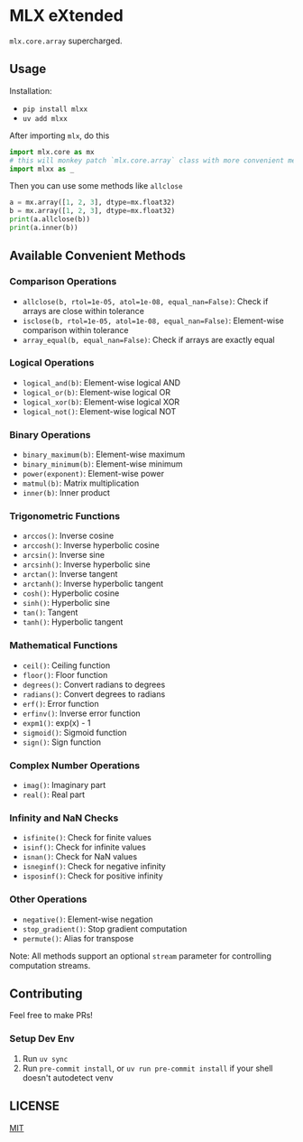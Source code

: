 # MLX eXtended

`mlx.core.array` supercharged.

## Usage

Installation:
* `pip install mlxx`
* `uv add mlxx`

After importing `mlx`, do this

```python
import mlx.core as mx
# this will monkey patch `mlx.core.array` class with more convenient methods
import mlxx as _ 
```

Then you can use some methods like `allclose`

```python
a = mx.array([1, 2, 3], dtype=mx.float32)
b = mx.array([1, 2, 3], dtype=mx.float32)
print(a.allclose(b))
print(a.inner(b))
```

## Available Convenient Methods

### Comparison Operations
- `allclose(b, rtol=1e-05, atol=1e-08, equal_nan=False)`: Check if arrays are close within tolerance
- `isclose(b, rtol=1e-05, atol=1e-08, equal_nan=False)`: Element-wise comparison within tolerance
- `array_equal(b, equal_nan=False)`: Check if arrays are exactly equal

### Logical Operations
- `logical_and(b)`: Element-wise logical AND
- `logical_or(b)`: Element-wise logical OR
- `logical_xor(b)`: Element-wise logical XOR
- `logical_not()`: Element-wise logical NOT

### Binary Operations
- `binary_maximum(b)`: Element-wise maximum
- `binary_minimum(b)`: Element-wise minimum
- `power(exponent)`: Element-wise power
- `matmul(b)`: Matrix multiplication
- `inner(b)`: Inner product

### Trigonometric Functions
- `arccos()`: Inverse cosine
- `arccosh()`: Inverse hyperbolic cosine
- `arcsin()`: Inverse sine
- `arcsinh()`: Inverse hyperbolic sine
- `arctan()`: Inverse tangent
- `arctanh()`: Inverse hyperbolic tangent
- `cosh()`: Hyperbolic cosine
- `sinh()`: Hyperbolic sine
- `tan()`: Tangent
- `tanh()`: Hyperbolic tangent

### Mathematical Functions
- `ceil()`: Ceiling function
- `floor()`: Floor function
- `degrees()`: Convert radians to degrees
- `radians()`: Convert degrees to radians
- `erf()`: Error function
- `erfinv()`: Inverse error function
- `expm1()`: exp(x) - 1
- `sigmoid()`: Sigmoid function
- `sign()`: Sign function

### Complex Number Operations
- `imag()`: Imaginary part
- `real()`: Real part

### Infinity and NaN Checks
- `isfinite()`: Check for finite values
- `isinf()`: Check for infinite values
- `isnan()`: Check for NaN values
- `isneginf()`: Check for negative infinity
- `isposinf()`: Check for positive infinity

### Other Operations
- `negative()`: Element-wise negation
- `stop_gradient()`: Stop gradient computation
- `permute()`: Alias for transpose

Note: All methods support an optional `stream` parameter for controlling computation streams.

## Contributing

Feel free to make PRs!

### Setup Dev Env
1. Run `uv sync`
2. Run `pre-commit install`, or `uv run pre-commit install` if your shell doesn't autodetect venv

## LICENSE
[MIT](LICENSE)